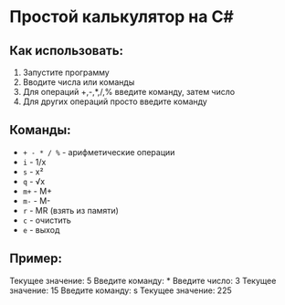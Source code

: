 # Простой калькулятор на C#

## Как использовать:
1. Запустите программу
2. Вводите числа или команды
3. Для операций +,-,*,/,% введите команду, затем число
4. Для других операций просто введите команду

## Команды:
- `+ - * / %` - арифметические операции
- `i` - 1/x
- `s` - x²
- `q` - √x
- `m+` - M+
- `m-` - M-
- `r` - MR (взять из памяти)
- `c` - очистить
- `e` - выход

## Пример:
Текущее значение: 5
Введите команду: *
Введите число: 3
Текущее значение: 15
Введите команду: s
Текущее значение: 225

